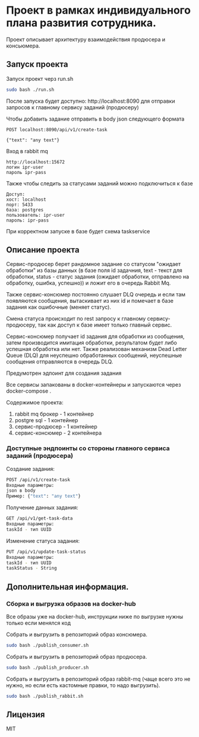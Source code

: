 # Проект в рамках индивидуального плана развития сотрудника.

Проект описывает архитектуру взаимодействия продюсера и консьюмера.

## Запуск проекта

Запуск проект черз run.sh
```sh
sudo bash ./run.sh
```
После запуска будет доступно:
http://localhost:8090 для отправки запросов к главному сервису заданий (продюсеру)

Чтобы добавить задание отправить в body json следующего формата
```
POST localhost:8090/api/v1/create-task

{"text": "any text"}
```

Вход в rabbit mq
```
http://localhost:15672 
логин ipr-user
пароль ipr-pass
```

Также чтобы следить за статусами заданий можно подключиться к базе
```
Доступ:
хост: localhost
порт: 5433
база: postgres
пользователь: ipr-user
пароль: ipr-pass
```

При корректном запуске в базе будет схема taskservice


## Описание проекта

Сервис-продюсер берет рандомное задание со статусом "ожидает обработки" из базы данных (в базе поля id задачния, text - текст для обработки, status - статус задания (ожидает обработки, отправлено на обработку, ошибка, успешно)) и ложит его в очередь Rabbit Mq.

Также сервис-консюмер постоянно слушает DLQ очередь и если там появляются сообщения, вытаскивает из них id и помечает в базе задания как ошибочные (меняет статус).

Смена статуса происходит по rest запросу к главному сервису-продюсеру, так как доступ к базе имеет только главный сервис.

Сервис-консюмер получает id задания для обработки из сообщения, затем производится имитация обработки, результатом будет либо успешная обработка или нет. Также реализован механизм Dead Letter Queue (DLQ) для неуспешно обработанных сообщений, неуспешные сообщения отправляются в очередь DLQ.

Предумотрен эдпоинт для создания задания

Все сервисы запакованы в docker-контейнеры и запускаются через docker-compose .

Содержимое проекта:
1) rabbit mq брокер - 1 контейнер
2) postgre sql - 1 контейнер
3) сервис-продюсер - 1 контейнер
4) сервис-консюмер - 2 контейнера

### Доступные эндпоинты со стороны главного сервиса заданий (продюсера)

Создание задания:
```sh
POST /api/v1/create-task
Входные параметры:
json в body
Пример: {"text": "any text"}
```

Получение данных задания:
```sh
GET /api/v1/get-task-data
Входные параметры:
taskId - тип UUID
```

Изменение статуса задания:
```sh
PUT /api/v1/update-task-status
Входные параметры:
taskId - тип UUID
taskStatus - String
```

## Дополнительная информация.

### Сборка и выгрузка образов на docker-hub

Все образы уже на docker-hub, инструкции ниже по выгрузке нужны только если менялся код

Собрать и выгрузить в репозиторий образ консюмера.
```sh
sudo bash ./publish_consumer.sh
```

Собрать и выгрузить в репозиторий образ продюсера.
```sh
sudo bash ./publish_producer.sh
```
Собрать и выгрузить в репозиторий образ rabbit-mq (чаще всего это не нужно, но если есть кастомные правки, то надо выгрузить).
```sh
sudo bash ./publish_rabbit.sh
```

## Лицензия

MIT